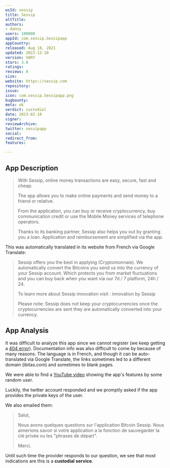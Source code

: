 ```yaml
---
wsId: sessip
title: Sessip
altTitle: 
authors:
- danny 
users: 100000
appId: com.sessip.Sessipapp
appCountry: 
released: Aug 18, 2021
updated: 2022-12-10
version: VARY
stars: 3.8
ratings: 
reviews: 8
size: 
website: https://sessip.com
repository: 
issue: 
icon: com.sessip.Sessipapp.png
bugbounty: 
meta: ok
verdict: custodial
date: 2023-02-10
signer: 
reviewArchive: 
twitter: sessipapp
social: 
redirect_from: 
features: 

---
```


## App Description 

> With Sessip, online money transactions are easy, secure, fast and cheap.
>
> The app allows you to make online payments and send money to a friend or relative.
> 
> From the application, you can buy or receive cryptocurrency, buy communication credit or use the Mobile Money services of telephone operators.
>
> Thanks to its banking partner, Sessip also helps you out by granting you a loan. Application and reimbursement are simplified via the app.

This was automatically translated in its website from French via Google Translate:

> Sessip offers you the best in applying (Cryptomonnaie). We automatically convert the Bitcoins you send us into the currency of your Sessip account. Which protects you from market fluctuations and you can buy back when you want via our 7d / 7 platform, 24h / 24.
>
> To learn more about Sessip innovation visit : innovation by Sessip
>
> Please note: Sessip does not keep your cryptocurrencies once the cryptocurrencies are sent they are automatically converted into your currency.

## App Analysis 

It was difficult to analyze this app since we cannot register (we keep getting a [404 error](https://twitter.com/BitcoinWalletz/status/1624002513543520256)). Documentation info was also difficult to come by because of many reasons. The language is in French, and though it can be auto-translated via Google Translate, the links sometimes led to a different domain (ibitas.com) and sometimes to blank pages.

We were able to find a [YouTube video](https://youtu.be/76NGlVurBz4?t=153) showing the app's features by some random user. 

Luckily, the twitter account responded and we promptly asked if the app provides the private keys of the user. 

We also emailed them: 

> Salut,
>
> Nous avons quelques questions sur l'application Bitcoin Sessip. Nous aimerions savoir si votre application a la fonction de sauvegarder la clé privée ou les "phrases de départ".
>
> Merci.

Until such time the provider responds to our question, we see that most indications are this is a **custodial service**. 